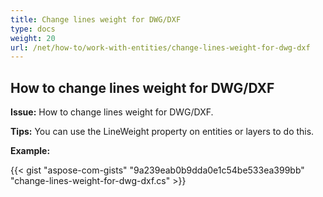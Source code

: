 ```yaml
---
title: Change lines weight for DWG/DXF
type: docs
weight: 20
url: /net/how-to/work-with-entities/change-lines-weight-for-dwg-dxf
---
```


## **How to change lines weight for DWG/DXF**

**Issue:** How to change lines weight for DWG/DXF.

**Tips:** You can use the LineWeight property on entities or layers to do this.

**Example:**

{{< gist "aspose-com-gists" "9a239eab0b9dda0e1c54be533ea399bb" "change-lines-weight-for-dwg-dxf.cs" >}}